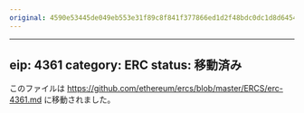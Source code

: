 ```yaml
---
original: 4590e53445de049eb553e31f89c8f841f377866ed1d2f48bdc0dc1d8d6454b2f
---
```


---
eip: 4361
category: ERC
status: 移動済み
---

このファイルは https://github.com/ethereum/ercs/blob/master/ERCS/erc-4361.md に移動されました。